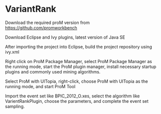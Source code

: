 # VariantRank
 Download the required proM version from https://github.com/promworkbench

Download Eclipse and Ivy plugins, latest version of Java SE

After importing the project into Eclipse, build the project repository using ivy.xml

Right click on ProM Package Manager, select ProM Package Manager as the running mode, start the ProM plugin manager, install necessary startup plugins and commonly used mining algorithms.

Select ProM with UITopia, right-click, choose ProM with UITopia as the running mode, and start ProM Tool

Import the event set like BPIC_2012_O.xes, select the algorithm like VarientRankPlugin, choose the parameters, and complete the event set sampling.
